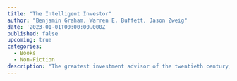 ```yaml
---
title: "The Intelligent Investor"
author: "Benjamin Graham, Warren E. Buffett, Jason Zweig"
date: '2023-01-01T00:00:00.000Z'
published: false
upcoming: true
categories:
  - Books
  - Non-Fiction
description: "The greatest investment advisor of the twentieth century, Benjamin Graham, taught and inspired people worldwide. Graham's philosophy of \"value investing\" - which shields investors from substantial error and teaches them to develop long-term strategies - has made The Intelligent Investor the stock market bible ever since its original publication in 1949."
---
```

